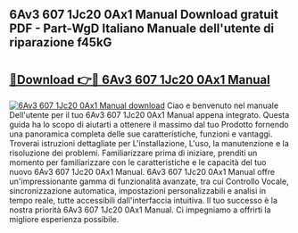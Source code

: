 ## 6Av3 607 1Jc20 0Ax1 Manual Download gratuit PDF - Part-WgD Italiano Manuale dell'utente di riparazione f45kG

# <h2><a href="http://dfaczpf.blite.top/?on=6Av3+607+1Jc20+0Ax1+Manual">🔗Download 👉🔴 6Av3 607 1Jc20 0Ax1 Manual</a></h2>

[![6Av3 607 1Jc20 0Ax1 Manual download](https://i.imgur.com/lujVjoI.png)](http://dfaczpf.blite.top/?on=6Av3+607+1Jc20+0Ax1+Manual)
Ciao e benvenuto nel manuale Dell'utente per il tuo 6Av3 607 1Jc20 0Ax1 Manual appena integrato. Questa guida ha lo scopo di aiutarti a ottenere il massimo dal tuo Prodotto fornendo una panoramica completa delle sue caratteristiche, funzioni e vantaggi. Troverai istruzioni dettagliate per L'installazione, L'uso, la manutenzione e la risoluzione dei problemi. Familiarizzare prima di iniziare, prenditi un momento per familiarizzare con le caratteristiche e le capacità del tuo nuovo 6Av3 607 1Jc20 0Ax1 Manual. 6Av3 607 1Jc20 0Ax1 Manual offre un'impressionante gamma di funzionalità avanzate, tra cui Controllo Vocale, sincronizzazione automatica, impostazioni personalizzabili e analisi in tempo reale, tutte accessibili dall'interfaccia intuitiva. Il tuo successo è la nostra priorità 6Av3 607 1Jc20 0Ax1 Manual. Ci impegniamo a offrirti la migliore esperienza possibile.
